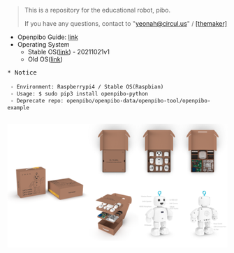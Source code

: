 >This is a repository for the educational robot, pibo.
>
>If you have any questions, contact to "yeonah@circul.us" / [[themaker]](https://themaker.circul.us)

+ Openpibo Guide: [link](https://themakerrobot.github.io/openpibo-python/build/html/index.html)
+ Operating System
  - Stable OS([link](https://drive.google.com/file/d/1jVzwlrCXGjCo2yRWqiFUrGCnBKtYloDd/view?usp=sharing)) - 20211021v1
  - Old OS([link](https://drive.google.com/file/d/1NoD_R2mcnc2nErGtSmuUe83CrJ3pOnbU/view?usp=sharing))

<pre>
* Notice
<code>
 - Environment: Raspberrypi4 / Stable OS(Raspbian)
 - Usage: $ sudo pip3 install openpibo-python
 - Deprecate repo: openpibo/openpibo-data/openpibo-tool/openpibo-example
</code>
</pre>
![bg](bg.png)

